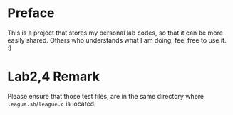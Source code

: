 # Preface
This is a project that stores my personal lab codes, so that it can be more easily shared. Others who understands what I am doing, feel free to use it. :)

# Lab2,4 Remark
Please ensure that those test files, are in the same directory where `league.sh`/`league.c` is located.
